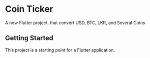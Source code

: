 # Coin Ticker

A new Flutter project.
that convert USD, BTC, LKR, and Several Coins

## Getting Started

This project is a starting point for a Flutter application.
